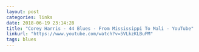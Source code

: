 ```yaml
---
layout: post
categories: links
date: 2018-06-19 23:14:28
title: "Corey Harris - 44 Blues - From Mississippi To Mali - YouTube"
linkurl: "https://www.youtube.com/watch?v=5VLkzKLBuPM"
tags: blues
---
```

